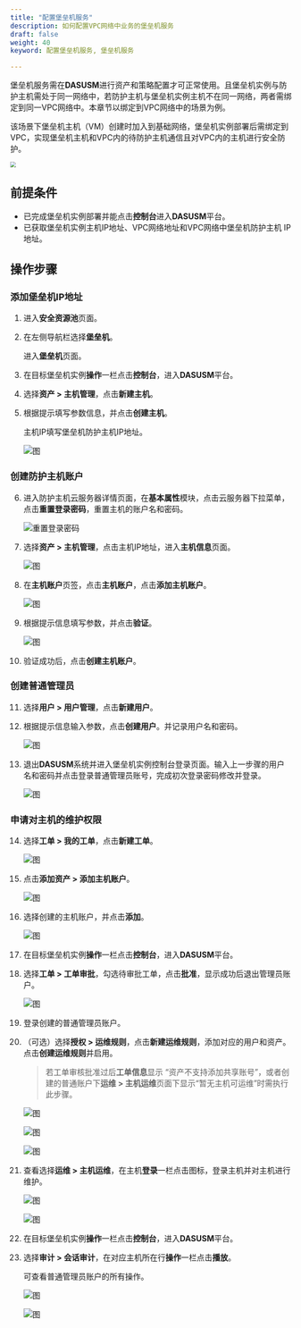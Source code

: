 ```yaml
---
title: "配置堡垒机服务"
description: 如何配置VPC网络中业务的堡垒机服务
draft: false
weight: 40
keyword: 配置堡垒机服务, 堡垒机服务

---
```


堡垒机服务需在**DASUSM**进行资产和策略配置才可正常使用。且堡垒机实例与防护主机需处于同一网络中，若防护主机与堡垒机实例主机不在同一网络，两者需绑定到同一VPC网络中。本章节以绑定到VPC网络中的场景为例。

该场景下堡垒机主机（VM）创建时加入到基础网络，堡垒机实例部署后需绑定到VPC，实现堡垒机主机和VPC内的待防护主机通信且对VPC内的主机进行安全防护。

<img src="../../_images/asm2.png" style="zoom: 60%;" />

## 前提条件

* 已完成堡垒机实例部署并能点击**控制台**进入**DASUSM**平台。
* 已获取堡垒机实例主机IP地址、VPC网络地址和VPC网络中堡垒机防护主机 IP地址。

## 操作步骤

### 添加堡垒机IP地址

1. 进入**安全资源池**页面。

2. 在左侧导航栏选择**堡垒机**。

   进入**堡垒机**页面。

3. 在目标堡垒机实例**操作**一栏点击**控制台**，进入**DASUSM**平台。

4. 选择**资产 > 主机管理**，点击**新建主机**。

5. 根据提示填写参数信息，并点击**创建主机**。

   主机IP填写堡垒机防护主机IP地址。
   
   ![图](../../_images/asm00.png) 

### 创建防护主机账户

6. 进入防护主机云服务器详情页面，在**基本属性**模块，点击云服务器下拉菜单，点击**重置登录密码**，重置主机的账户名和密码。

   ![重置登录密码](../../_images/asm3.png) 

7. 选择**资产 > 主机管理**，点击主机IP地址，进入**主机信息**页面。 

   ![图](../../_images/asm4.png) 

8. 在**主机账户**页签，点击**主机账户**，点击**添加主机账户**。 

   ![图](../../_images/asm5.png) 

9. 根据提示信息填写参数，并点击**验证**。

   ![图](../../_images/asm6.png) 

10. 验证成功后，点击**创建主机账户**。

### 创建普通管理员

11. 选择**用户 > 用户管理**，点击**新建用户**。

12. 根据提示信息输入参数，点击**创建用户**。并记录用户名和密码。 

    ![图](../../_images/asm7.png) 

13. 退出**DASUSM**系统并进入堡垒机实例控制台登录页面。输入上一步骤的用户名和密码并点击登录普通管理员账号，完成初次登录密码修改并登录。

    ![图](../../_images/asm8.png)  

### 申请对主机的维护权限

14. 选择**工单 > 我的工单**，点击**新建工单**。 

    ![图](../../_images/asm9.png) 

15. 点击**添加资产 > 添加主机账户**。

    ![图](../../_images/asm10.png) 

16. 选择创建的主机账户，并点击**添加**。

    ![图](../../_images/asm11.png) 

17. 在目标堡垒机实例**操作**一栏点击**控制台**，进入**DASUSM**平台。

18. 选择**工单 > 工单审批**，勾选待审批工单，点击**批准**，显示成功后退出管理员账户。

    ![图](../../_images/asm12.png) 

19. 登录创建的普通管理员账户。

20. （可选）选择**授权 > 运维规则**，点击**新建运维规则**，添加对应的用户和资产。点击**创建运维规则**并启用。

    > 若工单审核批准过后**工单信息**显示 “资产不支持添加共享账号”，或者创建的普通账户下**运维 > 主机运维**页面下显示“暂无主机可运维”时需执行此步骤。

    ![图](../../_images/asm13.png) 

    ![图](../../_images/asm14.png) 

    ![图](../../_images/asm15.png) 

21. 查看选择**运维 > 主机运维**，在主机**登录**一栏点击图标，登录主机并对主机进行维护。

    ![图](../../_images/asm16.png) 

    ![图](../../_images/asm17.png) 

22. 在目标堡垒机实例**操作**一栏点击**控制台**，进入**DASUSM**平台。

23. 选择**审计 > 会话审计**，在对应主机所在行**操作**一栏点击**播放**。

    可查看普通管理员账户的所有操作。

    ![图](../../_images/asm18.png) 

    ![图](../../_images/asm19.png) 